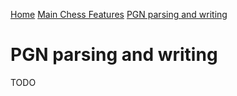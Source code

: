 
[Home](https://pbbwfc.github.io/FsChessPgn)  [Main Chess Features](https://pbbwfc.github.io/FsChessPgn/Main)  [PGN parsing and writing](https://pbbwfc.github.io/FsChessPgn/Pgn)

# PGN parsing and writing

TODO